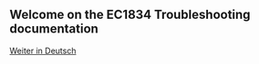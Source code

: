 ## Welcome on the EC1834 Troubleshooting documentation

[Weiter in Deutsch](docs/DE-troubleshooting.md)

